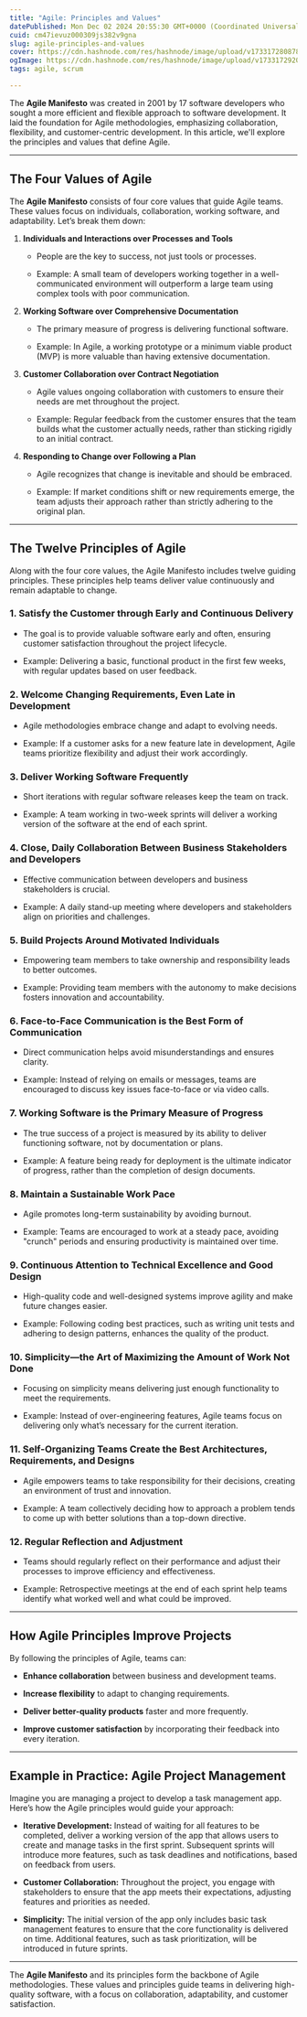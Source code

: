 ```yaml
---
title: "Agile: Principles and Values"
datePublished: Mon Dec 02 2024 20:55:30 GMT+0000 (Coordinated Universal Time)
cuid: cm47ievuz000309js382v9gna
slug: agile-principles-and-values
cover: https://cdn.hashnode.com/res/hashnode/image/upload/v1733172808781/41207f74-f382-471e-886f-a74ebf4315f2.webp
ogImage: https://cdn.hashnode.com/res/hashnode/image/upload/v1733172920068/be51c35e-2f98-4b75-a365-cf7ba88f4796.webp
tags: agile, scrum

---
```


The **Agile Manifesto** was created in 2001 by 17 software developers who sought a more efficient and flexible approach to software development. It laid the foundation for Agile methodologies, emphasizing collaboration, flexibility, and customer-centric development. In this article, we'll explore the principles and values that define Agile.

---

## **The Four Values of Agile**

The **Agile Manifesto** consists of four core values that guide Agile teams. These values focus on individuals, collaboration, working software, and adaptability. Let’s break them down:

1. **Individuals and Interactions over Processes and Tools**
    
    * People are the key to success, not just tools or processes.
        
    * Example: A small team of developers working together in a well-communicated environment will outperform a large team using complex tools with poor communication.
        
2. **Working Software over Comprehensive Documentation**
    
    * The primary measure of progress is delivering functional software.
        
    * Example: In Agile, a working prototype or a minimum viable product (MVP) is more valuable than having extensive documentation.
        
3. **Customer Collaboration over Contract Negotiation**
    
    * Agile values ongoing collaboration with customers to ensure their needs are met throughout the project.
        
    * Example: Regular feedback from the customer ensures that the team builds what the customer actually needs, rather than sticking rigidly to an initial contract.
        
4. **Responding to Change over Following a Plan**
    
    * Agile recognizes that change is inevitable and should be embraced.
        
    * Example: If market conditions shift or new requirements emerge, the team adjusts their approach rather than strictly adhering to the original plan.
        

---

## **The Twelve Principles of Agile**

Along with the four core values, the Agile Manifesto includes twelve guiding principles. These principles help teams deliver value continuously and remain adaptable to change.

### **1\. Satisfy the Customer through Early and Continuous Delivery**

* The goal is to provide valuable software early and often, ensuring customer satisfaction throughout the project lifecycle.
    
* Example: Delivering a basic, functional product in the first few weeks, with regular updates based on user feedback.
    

### **2\. Welcome Changing Requirements, Even Late in Development**

* Agile methodologies embrace change and adapt to evolving needs.
    
* Example: If a customer asks for a new feature late in development, Agile teams prioritize flexibility and adjust their work accordingly.
    

### **3\. Deliver Working Software Frequently**

* Short iterations with regular software releases keep the team on track.
    
* Example: A team working in two-week sprints will deliver a working version of the software at the end of each sprint.
    

### **4\. Close, Daily Collaboration Between Business Stakeholders and Developers**

* Effective communication between developers and business stakeholders is crucial.
    
* Example: A daily stand-up meeting where developers and stakeholders align on priorities and challenges.
    

### **5\. Build Projects Around Motivated Individuals**

* Empowering team members to take ownership and responsibility leads to better outcomes.
    
* Example: Providing team members with the autonomy to make decisions fosters innovation and accountability.
    

### **6\. Face-to-Face Communication is the Best Form of Communication**

* Direct communication helps avoid misunderstandings and ensures clarity.
    
* Example: Instead of relying on emails or messages, teams are encouraged to discuss key issues face-to-face or via video calls.
    

### **7\. Working Software is the Primary Measure of Progress**

* The true success of a project is measured by its ability to deliver functioning software, not by documentation or plans.
    
* Example: A feature being ready for deployment is the ultimate indicator of progress, rather than the completion of design documents.
    

### **8\. Maintain a Sustainable Work Pace**

* Agile promotes long-term sustainability by avoiding burnout.
    
* Example: Teams are encouraged to work at a steady pace, avoiding "crunch" periods and ensuring productivity is maintained over time.
    

### **9\. Continuous Attention to Technical Excellence and Good Design**

* High-quality code and well-designed systems improve agility and make future changes easier.
    
* Example: Following coding best practices, such as writing unit tests and adhering to design patterns, enhances the quality of the product.
    

### **10\. Simplicity—the Art of Maximizing the Amount of Work Not Done**

* Focusing on simplicity means delivering just enough functionality to meet the requirements.
    
* Example: Instead of over-engineering features, Agile teams focus on delivering only what’s necessary for the current iteration.
    

### **11\. Self-Organizing Teams Create the Best Architectures, Requirements, and Designs**

* Agile empowers teams to take responsibility for their decisions, creating an environment of trust and innovation.
    
* Example: A team collectively deciding how to approach a problem tends to come up with better solutions than a top-down directive.
    

### **12\. Regular Reflection and Adjustment**

* Teams should regularly reflect on their performance and adjust their processes to improve efficiency and effectiveness.
    
* Example: Retrospective meetings at the end of each sprint help teams identify what worked well and what could be improved.
    

---

## **How Agile Principles Improve Projects**

By following the principles of Agile, teams can:

* **Enhance collaboration** between business and development teams.
    
* **Increase flexibility** to adapt to changing requirements.
    
* **Deliver better-quality products** faster and more frequently.
    
* **Improve customer satisfaction** by incorporating their feedback into every iteration.
    

---

## **Example in Practice: Agile Project Management**

Imagine you are managing a project to develop a task management app. Here’s how the Agile principles would guide your approach:

* **Iterative Development:** Instead of waiting for all features to be completed, deliver a working version of the app that allows users to create and manage tasks in the first sprint. Subsequent sprints will introduce more features, such as task deadlines and notifications, based on feedback from users.
    
* **Customer Collaboration:** Throughout the project, you engage with stakeholders to ensure that the app meets their expectations, adjusting features and priorities as needed.
    
* **Simplicity:** The initial version of the app only includes basic task management features to ensure that the core functionality is delivered on time. Additional features, such as task prioritization, will be introduced in future sprints.
    

---

The **Agile Manifesto** and its principles form the backbone of Agile methodologies. These values and principles guide teams in delivering high-quality software, with a focus on collaboration, adaptability, and customer satisfaction.